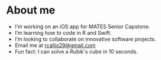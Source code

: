 # About me

- I’m working on an iOS app for MATES Senior Capstone.
- I’m learning how to code in R and Swift.
- I’m looking to collaborate on innovative software projects.
- Email me at rcallis29@gmail.com
- Fun fact: I can solve a Rubik's cube in 10 seconds.
